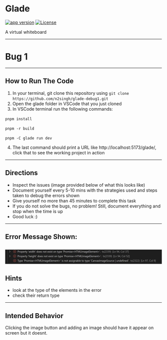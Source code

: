 # Glade

[![app version][app-version]][website]
[![License][license-src]][license-href]

A virtual whiteboard

[website]: https://zhengyuzi.github.io/glade/
[app-version]: https://img.shields.io/badge/dynamic/json?url=https%3A%2F%2Fraw.githubusercontent.com%2Fzhengyuzi%2Fglade%2Fmain%2Fglade%2Fpackage.json&query=%24.version&label=glade&labelColor=e5e7eb&color=6b7280
[license-src]: https://img.shields.io/github/license/zhengyuzi/glade.svg?style=flat&colorA=e5e7eb&colorB=6b7280
[license-href]: https://github.com/zhengyuzi/glade/blob/main/LICENSE

---
# Bug 1
---
## How to Run The Code
1. In your terminal, git clone this repository using `git clone https://github.com/n2singh/glade-debug1.git`
2. Open the glade folder in VSCode that you just cloned
3. In VSCode terminal run the following commands:
   
`pnpm install`

`pnpm -r build`

`pnpm -C glade run dev`

4. The last command should print a URL like http://localhost:5173/glade/, click that to see the working project in action
---
## Directions
- Inspect the issues (image provided below of what this looks like)
- Document yourself every 5-10 mins with the strategies used and steps taken to debug the errors shown
- Give yourself no more than 45 minutes to complete this task
- If you do not solve the bugs, no problem! Still, document everything and stop when the time is up
- Good luck :)

---
## Error Message Shown:
![](errormessage1.png)
---
## Hints
- look at the type of the elements in the error
- check their return type
---
## Intended Behavior
Clicking the image button and adding an image should have it appear on screen but it doesnt.

